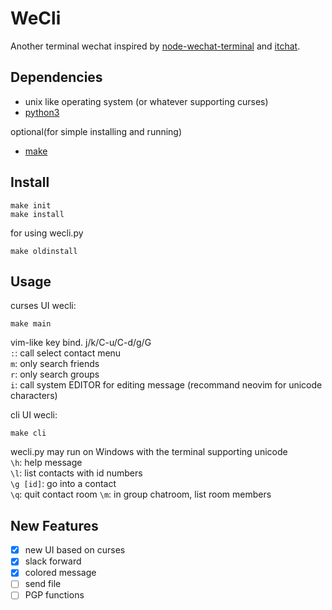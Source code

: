 # WeCli
Another terminal wechat inspired by [node-wechat-terminal][node-wechat-terminal]
and [itchat][itchat].

## Dependencies
- unix like operating system (or whatever supporting curses)
- [python3][python3]  

optional(for simple installing and running)
- [make][make]

## Install
```shell
make init
make install
```
for using wecli.py
```shell
make oldinstall
```

## Usage
curses UI wecli:
```shell
make main
```
vim-like key bind. j/k/C-u/C-d/g/G  
`:`: call select contact menu  
`m`: only search friends  
`r`: only search groups  
`i`: call system EDITOR for editing message (recommand neovim for unicode characters)

cli UI wecli:
```shell
make cli
```
wecli.py may run on Windows with the terminal supporting unicode  
`\h`: help message  
`\l`: list contacts with id numbers  
`\g [id]`: go into a contact  
`\q`: quit contact room
`\m`: in group chatroom, list room members

## New Features
- [x] new UI based on curses
- [x] slack forward
- [x] colored message
- [ ] send file
- [ ] PGP functions

[node-wechat-terminal]: https://github.com/goorockey/node-wechat-terminal
[itchat]: https://github.com/littlecodersh/ItChat
[python3]: https://www.python.org/
[make]: https://www.gnu.org/software/make/
